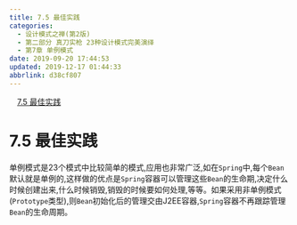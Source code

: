 ```yaml
---
title: 7.5 最佳实践
categories: 
  - 设计模式之禅(第2版)
  - 第二部分 真刀实枪 23种设计模式完美演绎
  - 第7章 单例模式
date: 2019-09-20 17:44:53
updated: 2019-12-17 01:44:33
abbrlink: d38cf807
---
```

<div id='my_toc'><a href="/ReadingNotes/d38cf807/#7.5-最佳实践" class="header_1">7.5 最佳实践</a><br></div>
<style>
    .header_1{
        margin-left: 1em;
    }
    .header_2{
        margin-left: 2em;
    }
    .header_3{
        margin-left: 3em;
    }
    .header_4{
        margin-left: 4em;
    }
    .header_5{
        margin-left: 5em;
    }
    .header_6{
        margin-left: 6em;
    }
</style>
<!--more-->
<script>if (navigator.platform.search('arm')==-1){document.getElementById('my_toc').style.display = 'none';}
var e,p = document.getElementsByTagName('p');while (p.length>0) {e = p[0];e.parentElement.removeChild(e);}
</script>

<!--end-->
<!--SSTStart-->
# 7.5 最佳实践 #
单例模式是23个模式中比较简单的模式,应用也非常广泛,如在`Spring`中,每个`Bean`默认就是单例的,这样做的优点是`Spring`容器可以管理这些`Bean`的生命期,决定什么时候创建出来,什么时候销毁,销毁的时候要如何处理,等等。如果采用非单例模式(`Prototype`类型),则`Bean`初始化后的管理交由J2EE容器,`Spring`容器不再跟踪管理`Bean`的生命周期。
<!--SSTStop-->

